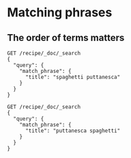 # Matching phrases

## The order of terms matters

```
GET /recipe/_doc/_search
{
  "query": {
    "match_phrase": {
      "title": "spaghetti puttanesca"
    }
  }
}
```

```
GET /recipe/_doc/_search
{
  "query": {
    "match_phrase": {
      "title": "puttanesca spaghetti"
    }
  }
}
```